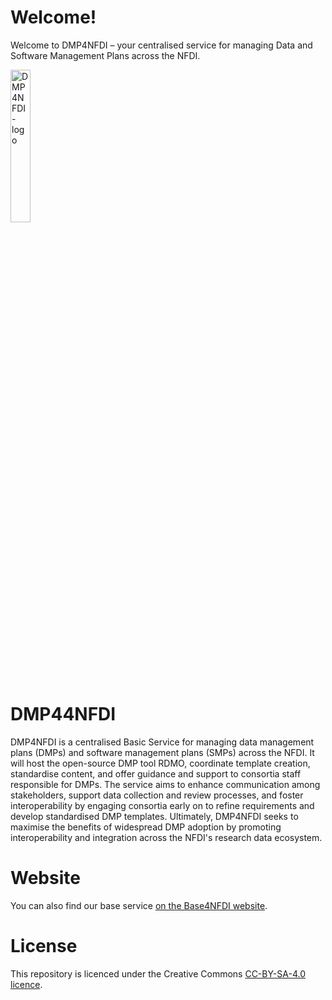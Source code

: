 # Welcome! 
Welcome to DMP4NFDI – your centralised service for managing Data and Software Management Plans across the NFDI.

<img src="https://base4nfdi.de/images/nicepage-images/DMP4NFDI.png" alt="DMP4NFDI-logo" style="width: 25%;">

<!-- ![todo](https://github.com/user-attachments/assets/f308fd01-e74c-45ef-a41d-19704095b7fe) Bild verkleinert in assets hochladen To Do --> 


# DMP44NFDI

DMP4NFDI is a centralised Basic Service for managing data management plans (DMPs) and software management plans (SMPs) across the NFDI. It will host the open-source DMP tool RDMO, coordinate template creation, standardise content, and offer guidance and support to consortia staff responsible for DMPs. The service aims to enhance communication among stakeholders, support data collection and review processes, and foster interoperability by engaging consortia early on to refine requirements and develop standardised DMP templates. Ultimately, DMP4NFDI seeks to maximise the benefits of widespread DMP adoption by promoting interoperability and integration across the NFDI's research data ecosystem. 

# Website
<!-- Check out our website (TODO: ADD LINK AFTER PUBLISHING). (_The website is hosted in this repository._) --> 

You can also find our base service [on the Base4NFDI website](https://base4nfdi.de/projects/dmp4nfdi). 

# License
This repository is licenced under the Creative Commons [CC-BY-SA-4.0 licence](https://creativecommons.org/licenses/by-sa/4.0/).

<!-- 
# Using this template

  1. [Click here to use this template in your own repository](https://github.com/new?template_name=website-template-hugo&template_owner=base4nfdi) or ask the Base4NFDI staff to create one for you in the Base4NFDI organisation
  2. Enable GitHub pages from GitHub actions in the settings (Settings ➜ Pages ➜ Source: GitHub Actions)
  3. Re-run the action to deploy the site (Actions ➜ click on last failed action ➜ top-right ‘re-run all actions’)
  4. The site should be available under https://base4nfdi.github.io/your-repo-name, where base4nfdi is the organisation or user under which you created the repository

# Adding a custom domain name

GitHub has [extensive documentation on this](https://docs.github.com/en/pages/configuring-a-custom-domain-for-your-github-pages-site/managing-a-custom-domain-for-your-github-pages-site#dns-records-for-your-custom-domain). Basically it boils down to:

  1. Ask the Base4NFDI team to set a DNS CNAME record for your desired domain with looks like `todo.services.base4nfdi.de.    CNAME    base4nfdi.github.io.`
  Where of course todo.services.base4nfdi.de. needs to be replaced by your subdomain and if you used another GitHub organisation base4nfdi.github.io by the GitHub organisation your repository belongs to 
  2. Now the custom domain can be set in the project. Again in Settings ➜ Pages enter your domain (todo.services.base4nfdi.de) into the custom domain box and hit save. If the DNS check fails, wait a bit to make sure the change is published, otherwise make sure your DNS record is correct (e.g. missing dot at the end)
  3. After the DNS check passes, lastly set the new domain in the website configuration itself, so for this template in config/\_default/hugo.yaml. After the GitHub action ran again, your site should be ready and available under the new domain!

# About the design
  1. Font type: Fira Sans
  2. Primary color (paragraph, titles, top navi bar, link hover): #45546B
  3. Secondary color (link, buttons): #0ABAF0

## Acknowledgements
Significant primary work was done by M. Lange.
--> 
